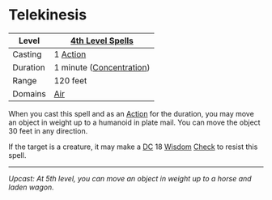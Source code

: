 # Telekinesis

| Level    | [4th Level Spells](4th%20Level%20Spells.md)                        |
| -------- | ------------------------------------------------------------------ |
| Casting  | 1 [Action](../../../../Game%20Procedures/Action.md)                |
| Duration | 1 minute ([Concentration](../../../Spellcasting/Concentration.md)) |
| Range    | 120 feet                                                           |
| Domains  | [Air](../../../Spell%20Domains/Air.md)                             |

When you cast this spell and as an [Action](../../../../Game%20Procedures/Action.md) for the duration, you may move an object in weight up to a humanoid in plate mail. You can move the object 30 feet in any direction.

If the target is a creature, it may make a [DC](../../../../Game%20Procedures/DC.md) 18 [Wisdom](../../../../Player%20Characters/Chosen%20Statistics/Wisdom.md) [Check](../../../../Game%20Procedures/Check.md) to resist this spell.

---
*Upcast: At 5th level, you can move an object in weight up to a horse and laden wagon.*
